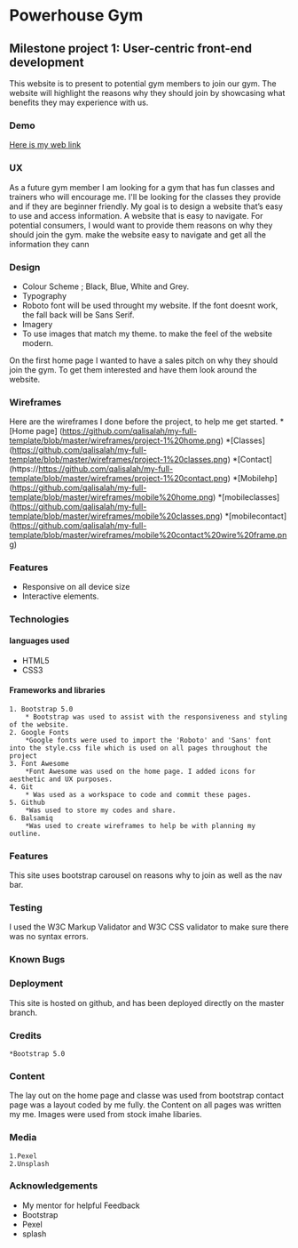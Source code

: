 # Powerhouse Gym 

## Milestone project 1: User-centric front-end development

This website is to present to potential gym members to join our gym. The website will highlight the reasons why they should join by showcasing what benefits they may experience with us.

### Demo
[Here is my web link](git@github.com:qalisalah/my-full-template.git)

### UX
As a future gym member I am looking for a gym that has fun classes and trainers who will encourage me.
I'll be looking for the classes they provide and if they are beginner friendly.
My goal is to design a website that’s easy to use and access information. A website that is easy to navigate.
For potential consumers, I would want to provide them reasons on why they should join the gym. make the website easy to navigate and get all the information they cann

### Design 
* Colour Scheme ; Black, Blue, White and Grey.
* Typography
 *  Roboto font will be used throught my website. If the font doesnt work, the fall back will be Sans Serif.
* Imagery 
 * To use images that match my theme. to make the feel of the website modern. 
   
On the first home page I wanted to have a sales pitch on why they should join the gym. To get them interested and have them look around the website.

### Wireframes
Here are the wireframes I done before the project, to help me get started.
   *[Home page] (https://github.com/qalisalah/my-full-template/blob/master/wireframes/project-1%20home.png)
   *[Classes] (https://github.com/qalisalah/my-full-template/blob/master/wireframes/project-1%20classes.png)
   *[Contact] (https://https://github.com/qalisalah/my-full-template/blob/master/wireframes/project-1%20contact.png)
   *[Mobilehp] (https://github.com/qalisalah/my-full-template/blob/master/wireframes/mobile%20home.png)
   *[mobileclasses] (https://github.com/qalisalah/my-full-template/blob/master/wireframes/mobile%20classes.png)
   *[mobilecontact] (https://github.com/qalisalah/my-full-template/blob/master/wireframes/mobile%20contact%20wire%20frame.png)

### Features
* Responsive on all device size 
* Interactive elements.

### Technologies
#### languages used
* HTML5
* CSS3

#### Frameworks and libraries
    1. Bootstrap 5.0
        * Bootstrap was used to assist with the responsiveness and styling of the website.
    2. Google Fonts
        *Google fonts were used to import the 'Roboto' and 'Sans' font into the style.css file which is used on all pages throughout the project
    3. Font Awesome 
        *Font Awesome was used on the home page. I added icons for aesthetic and UX purposes.
    4. Git 
        * Was used as a workspace to code and commit these pages.
    5. Github 
        *Was used to store my codes and share.
    6. Balsamiq 
        *Was used to create wireframes to help be with planning my outline.


### Features
This site uses bootstrap carousel on reasons why to join as well as the nav bar.

### Testing
I used the W3C Markup Validator and W3C CSS validator to make sure there was no syntax errors.

### Known Bugs 

### Deployment
This site is hosted on github, and has been deployed directly on the master branch.
 
### Credits
    *Bootstrap 5.0

### Content
The lay out on the home page and classe was used from bootstrap
contact page was a layout coded by me fully.
the Content on all pages was written my me. Images were used from stock imahe libaries.

### Media
    1.Pexel
    2.Unsplash

### Acknowledgements 
* My mentor for helpful Feedback
* Bootstrap
* Pexel
* splash


